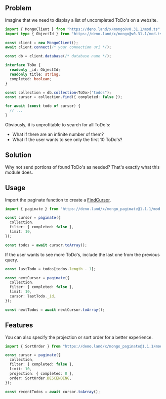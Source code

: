 ## Problem

Imagine that we need to display a list of uncompleted ToDo's on a website.

```ts
import { MongoClient } from "https://deno.land/x/mongo@v0.31.1/mod.ts";
import type { ObjectId } from "https://deno.land/x/mongo@v0.31.1/mod.ts";

const client = new MongoClient();
await client.connect(/* your connection uri */);

const db = client.database(/* database name */);

interface ToDo {
  readonly _id: ObjectId;
  readonly title: string;
  completed: boolean;
}

const collection = db.collection<ToDo>("todos");
const cursor = collection.find({ completed: false });

for await (const todo of cursor) {
  // ...
}
```

Obviously, it is unprofitable to search for all ToDo's:

- What if there are an infinite number of them?
- What if the user wants to see only the first 10 ToDo's?

## Solution

Why not send portions of found ToDo's as needed? That's exactly what this module
does.

## Usage

Import the paginate function to create a
[FindCursor](https://deno.land/x/mongo@v0.31.1/src/collection/commands/find.ts?source#L13).

```ts
import { paginate } from "https://deno.land/x/mongo_paginate@1.1.1/mod.ts";

const cursor = paginate({
  collection,
  filter: { completed: false },
  limit: 10,
});

const todos = await cursor.toArray();
```

If the user wants to see more ToDo's, include the last one from the previous
query.

```ts
const lastTodo = todos[todos.length - 1];

const nextCursor = paginate({
  collection,
  filter: { completed: false },
  limit: 10,
  cursor: lastTodo._id,
});

const nextTodos = await nextCursor.toArray();
```

## Features

You can also specify the projection or sort order for a better experience.

```ts
import { SortOrder } from "https://deno.land/x/mongo_paginate@1.1.1/mod.ts";

const cursor = paginate({
  collection,
  filter: { completed: false },
  limit: 10,
  projection: { completed: 0 },
  order: SortOrder.DESCENDING,
});

const recentTodos = await cursor.toArray();
```

